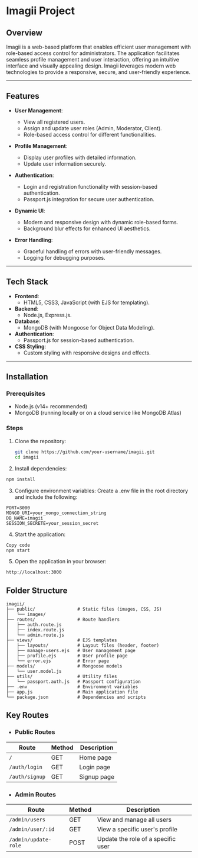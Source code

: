 
# **Imagii Project**

## **Overview**
Imagii is a web-based platform that enables efficient user management with role-based access control for administrators. The application facilitates seamless profile management and user interaction, offering an intuitive interface and visually appealing design. Imagii leverages modern web technologies to provide a responsive, secure, and user-friendly experience.

---

## **Features**
- **User Management**:
  - View all registered users.
  - Assign and update user roles (Admin, Moderator, Client).
  - Role-based access control for different functionalities.
  
- **Profile Management**:
  - Display user profiles with detailed information.
  - Update user information securely.

- **Authentication**:
  - Login and registration functionality with session-based authentication.
  - Passport.js integration for secure user authentication.

- **Dynamic UI**:
  - Modern and responsive design with dynamic role-based forms.
  - Background blur effects for enhanced UI aesthetics.

- **Error Handling**:
  - Graceful handling of errors with user-friendly messages.
  - Logging for debugging purposes.

---

## **Tech Stack**
- **Frontend**:
  - HTML5, CSS3, JavaScript (with EJS for templating).
- **Backend**:
  - Node.js, Express.js.
- **Database**:
  - MongoDB (with Mongoose for Object Data Modeling).
- **Authentication**:
  - Passport.js for session-based authentication.
- **CSS Styling**:
  - Custom styling with responsive designs and effects.

---

## **Installation**

### **Prerequisites**
- Node.js (v14+ recommended)
- MongoDB (running locally or on a cloud service like MongoDB Atlas)

### **Steps**
1. Clone the repository:
   ```bash
   git clone https://github.com/your-username/imagii.git
   cd imagii
2. Install dependencies:

```bash
npm install
```
3. Configure environment variables: Create a .env file in the root directory and include the following:

```
PORT=3000
MONGO_URI=your_mongo_connection_string
DB_NAME=imagii
SESSION_SECRETE=your_session_secret
```
4. Start the application:
```
Copy code
npm start
```
5. Open the application in your browser:
```
http://localhost:3000
```

## **Folder Structure** ##
```
imagii/
├── public/                # Static files (images, CSS, JS)
│   └── images/
├── routes/                # Route handlers
│   ├── auth.route.js
│   ├── index.route.js
│   └── admin.route.js
├── views/                 # EJS templates
│   ├── layouts/           # Layout files (header, footer)
│   ├── manage-users.ejs   # User management page
│   ├── profile.ejs        # User profile page
│   └── error.ejs          # Error page
├── models/                # Mongoose models
│   └── user.model.js
├── utils/                 # Utility files
│   └── passport.auth.js   # Passport configuration
├── .env                   # Environment variables
├── app.js                 # Main application file
└── package.json           # Dependencies and scripts
```

## **Key Routes** ##
- ### Public Routes

| Route         | Method | Description   |
|---------------|--------|---------------|
| `/`           | GET    | Home page     |
| `/auth/login` | GET    | Login page    |
| `/auth/signup`| GET    | Signup page   |
- ### Admin Routes

| Route              | Method | Description                       |
|--------------------|--------|-----------------------------------|
| `/admin/users`     | GET    | View and manage all users         |
| `/admin/user/:id`  | GET    | View a specific user's profile    |
| `/admin/update-role`| POST  | Update the role of a specific user|
